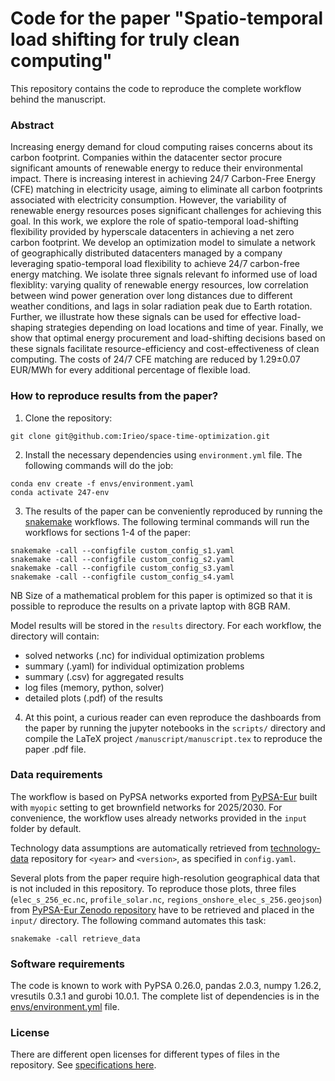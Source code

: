 <!--
SPDX-FileCopyrightText: 2023 Iegor Riepin, Tom Brown

SPDX-License-Identifier: CC0-1.0
-->

# Code for the paper "Spatio-temporal load shifting for truly clean computing"

This repository contains the code to reproduce the complete workflow behind the manuscript.

### Abstract

Increasing energy demand for cloud computing raises concerns about its carbon footprint. Companies within the datacenter sector procure significant amounts of renewable energy to reduce their environmental impact. There is increasing interest in achieving 24/7 Carbon-Free Energy (CFE) matching in electricity usage, aiming to eliminate all carbon footprints associated with electricity consumption. However, the variability of renewable energy resources poses significant challenges for achieving this goal. In this work, we explore the role of spatio-temporal load-shifting flexibility provided by hyperscale datacenters in achieving a net zero carbon footprint. We develop an optimization model to simulate a network of geographically distributed datacenters managed by a company leveraging spatio-temporal load flexibility to achieve 24/7 carbon-free energy matching. We isolate three signals relevant fo informed use of load flexiblity: varying quality of renewable energy resources, low correlation between wind power generation
over long distances due to different weather conditions, and lags in solar radiation peak due to Earth rotation. Further, we illustrate how these signals can be used for effective load-shaping strategies depending on load locations and time of year. Finally, we show that optimal energy procurement and load-shifting decisions based on these signals facilitate resource-efficiency and cost-effectiveness of clean computing. The costs of 24/7 CFE matching are reduced by 1.29±0.07 EUR/MWh for every additional percentage of flexible load.

### How to reproduce results from the paper?

1. Clone the repository:

```
git clone git@github.com:Irieo/space-time-optimization.git
```

2. Install the necessary dependencies using `environment.yml` file. The following commands will do the job:

```
conda env create -f envs/environment.yaml
conda activate 247-env
```
3. The results of the paper can be conveniently reproduced by running the [snakemake](https://snakemake.readthedocs.io/en/stable/) workflows.  The following terminal commands will run the workflows for sections 1-4 of the paper:

```
snakemake -call --configfile custom_config_s1.yaml
snakemake -call --configfile custom_config_s2.yaml
snakemake -call --configfile custom_config_s3.yaml
snakemake -call --configfile custom_config_s4.yaml
```

NB Size of a mathematical problem for this paper is optimized so that it is possible to reproduce the results on a private laptop with 8GB RAM.

Model results will be stored in the `results` directory. For each workflow, the directory will contain:
- solved networks (.nc) for individual optimization problems
- summary (.yaml) for individual optimization problems
- summary (.csv) for aggregated results
- log files (memory, python, solver)
- detailed plots (.pdf) of the results

4. At this point, a curious reader can even reproduce the dashboards from the paper by running the jupyter notebooks in the `scripts/` directory and compile the LaTeX project `/manuscript/manuscript.tex` to reproduce the paper .pdf file.

### Data requirements

The workflow is based on PyPSA networks exported from [PyPSA-Eur](https://github.com/PyPSA/pypsa-eur) built with `myopic` setting to get brownfield networks for 2025/2030. For convenience, the workflow uses already networks provided in the `input` folder by default.

Technology data assumptions are automatically retrieved from [technology-data](https://github.com/PyPSA/technology-data) repository for `<year>` and `<version>`, as specified in `config.yaml`.

Several plots from the paper require high-resolution geographical data that is not included in this repository.
To reproduce those plots, three files (`elec_s_256_ec.nc`, `profile_solar.nc`, `regions_onshore_elec_s_256.geojson`) from [PyPSA-Eur Zenodo repository](https://zenodo.org/records/7646728) have to be retrieved and placed in the `input/` directory. The following command automates this task:

```
snakemake -call retrieve_data
```

### Software requirements

The code is known to work with PyPSA 0.26.0, pandas 2.0.3, numpy 1.26.2, vresutils 0.3.1 and gurobi 10.0.1. The complete list of dependencies is in the [envs/environment.yml](envs/environment.yml) file.


### License

There are different open licenses for different types of files in the repository. See [specifications here](.reuse/dep5).

